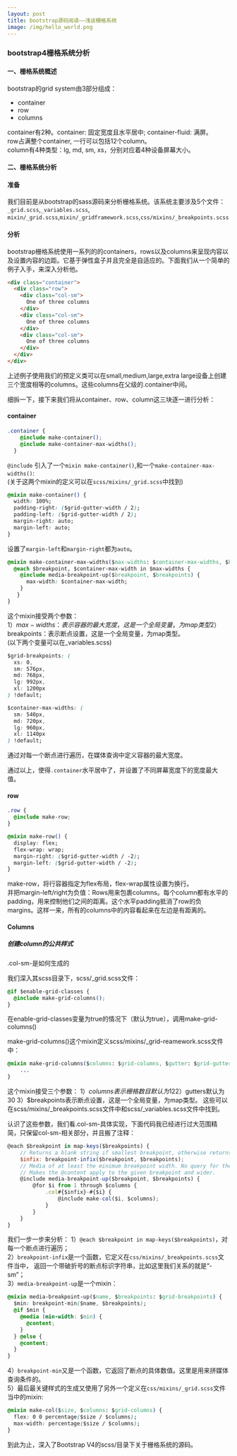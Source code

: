 ```yaml
---
layout: post
title: bootstrap源码阅读——浅谈栅格系统
image: /img/hello_world.png
---
```


### bootstrap4栅格系统分析


#### 一、栅格系统概述  

bootstrap的grid system由3部分组成：

* container
* row
* columns   

container有2种。container: 固定宽度且水平居中; container-fluid: 满屏。  
row占满整个container, 一行可以包括12个column。  
column有4种类型：lg, md, sm, xs，分别对应着4种设备屏幕大小。

#### 二、栅格系统分析

#### 准备
我们目前是从bootstrap的sass源码来分析栅格系统。该系统主要涉及5个文件：
`_grid.scss`,`_variables.scss`, `mixin/_grid.scss`,`mixin/_gridframework.scss`,`css/mixins/_breakpoints.scss`
#### 分析
bootstrap栅格系统使用一系列的的containers，rows以及columns来呈现内容以及设置内容的边距。它基于弹性盒子并且完全是自适应的。下面我们从一个简单的例子入手，来深入分析他。
```html
<div class="container">
  <div class="row">
    <div class="col-sm">
      One of three columns
    </div>
    <div class="col-sm">
      One of three columns
    </div>
    <div class="col-sm">
      One of three columns
    </div>
  </div>
</div>
```          
上述例子使用我们的预定义类可以在small,medium,large,extra large设备上创建三个宽度相等的columns。这些columns在父级的.container中间。 

细拆一下，接下来我们将从container、row、column这三块逐一进行分析：
#### container  
```css
.container {
    @include make-container();
    @include make-container-max-widths();
  }
```
`@include` 引入了一个`mixin make-container()`,和一个`make-container-max-widths()`:  
(关于这两个mixin的定义可以在`scss/mixins/_grid.scss`中找到)
```css
@mixin make-container() {
  width: 100%;
  padding-right: ($grid-gutter-width / 2);
  padding-left: ($grid-gutter-width / 2);
  margin-right: auto;
  margin-left: auto;
}
```
设置了`margin-left`和`margin-right`都为`auto`。
```css
@mixin make-container-max-widths($max-widths: $container-max-widths, $breakpoints: $grid-breakpoints) {
  @each $breakpoint, $container-max-width in $max-widths {
    @include media-breakpoint-up($breakpoint, $breakpoints) {
      max-width: $container-max-width;
    }
   }
}
```
这个mixin接受两个参数：    
1）$max-widths：表示容器的最大宽度，这是一个全局变量，为map类型
2）$breakpoints：表示断点设置，这是一个全局变量，为map类型。    
(以下两个变量可以在_variables.scss)
```css
$grid-breakpoints: (
  xs: 0,
  sm: 576px,
  md: 768px,
  lg: 992px,
  xl: 1200px
) !default;

$container-max-widths: (
  sm: 540px,
  md: 720px,
  lg: 960px,
  xl: 1140px
) !default;
```
通过对每一个断点进行遍历，在媒体查询中定义容器的最大宽度。

通过以上，使得`.container`水平居中了，并设置了不同屏幕宽度下的宽度最大值。

#### row

```css
.row {
  @include make-row;
}
```
```css
@mixin make-row() {
  display: flex;
  flex-wrap: wrap;
  margin-right: ($grid-gutter-width / -2);
  margin-left: ($grid-gutter-width / -2);
}
```
make-row，将行容器指定为flex布局，flex-wrap属性设置为换行。     
并把margin-left/right为负值：Rows用来包裹columns。每个column都有水平的padding，用来控制他们之间的距离。这个水平padding抵消了row的负margins。这样一来，所有的columns中的内容看起来在左边是有距离的。

#### Columns

##### 创建column的公共样式

.col-sm-是如何生成的

我们深入其scss目录下，scss/_grid.scss文件：

```css
@if $enable-grid-classes {
  @include make-grid-columns();
}
```
在enable-grid-classes变量为true的情况下（默认为true），调用make-grid-columns()

make-grid-columns()这个mixin定义scss/mixins/_grid-reamework.scss文件中：

```css
@mixin make-grid-columns($columns: $grid-columns, $gutter: $grid-gutter-width, $breakpoints: $grid-breakpoints){
    ...
}
```
这个mixin接受三个参数：
1）$columns表示栅格数目默认为12
2）$gutters默认为30
3）$breakpoints表示断点设置，这是一个全局变量，为map类型。
这些可以在scss/mixins/_breakpoints.scss文件中和scss/_variables.scss文件中找到。

认识了这些参数，我们看.col-sm-具体实现，下面代码我已经进行过大范围精简，只保留col-sm-相关部分，并且搬了注释：

```js
@each $breakpoint in map-keys($breakpoints) {
    // Returns a blank string if smallest breakpoint, otherwise returns the name with a dash infront.
    $infix: breakpoint-infix($breakpoint, $breakpoints);
    // Media of at least the minimum breakpoint width. No query for the smallest breakpoint.
    // Makes the @content apply to the given breakpoint and wider.
    @include media-breakpoint-up($breakpoint, $breakpoints) {
        @for $i from 1 through $columns {
            .col#{$infix}-#{$i} {
                @include make-col($i, $columns);
            }
        }
    }
}
```
我们一步一步来分析：
1）`@each $breakpoint in map-keys($breakpoints)`，对每一个断点进行遍历；        
2）`breakpoint-infix`是一个函数，它定义在`css/mixins/_breakpoints.scss`文件当中， 返回一个带破折号的断点标识字符串，比如这里我们关系的就是“-sm”；           
3）`media-breakpoint-up`是一个mixin：
```css
@mixin media-breakpoint-up($name, $breakpoints: $grid-breakpoints) {
  $min: breakpoint-min($name, $breakpoints);
  @if $min {
    @media (min-width: $min) {
      @content;
    }
  } @else {
    @content;
  }
}
```
4）`breakpoint-min`又是一个函数，它返回了断点的具体数值。这里是用来拼媒体查询条件的。     
5）最后最关键样式的生成又使用了另外一个定义在`css/mixins/_grid.scss`文件当中的mixin:
```css
@mixin make-col($size, $columns: $grid-columns) {
  flex: 0 0 percentage($size / $columns);
  max-width: percentage($size / $columns);
}
```

到此为止，深入了Bootstrap V4的scss/目录下关于栅格系统的源码。